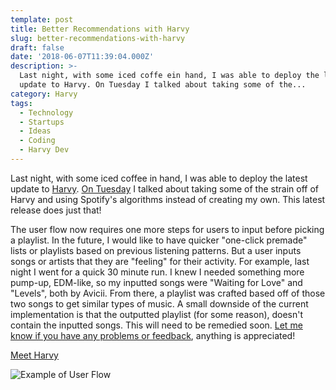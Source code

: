 ```yaml
---
template: post
title: Better Recommendations with Harvy
slug: better-recommendations-with-harvy
draft: false
date: '2018-06-07T11:39:04.000Z'
description: >-
  Last night, with some iced coffe ein hand, I was able to deploy the latest
  update to Harvy. On Tuesday I talked about taking some of the...
category: Harvy
tags:
  - Technology
  - Startups
  - Ideas
  - Coding
  - Harvy Dev
---
```


Last night, with some iced coffee in hand, I was able to deploy the latest update to [Harvy](www.harvy.app). [On Tuesday](2018/06/05/offloading-work-to-spotify/) I talked about taking some of the strain off of Harvy and using Spotify's algorithms instead of creating my own. This latest release does just that!

The user flow now requires one more steps for users to input before picking a playlist. In the future, I would like to have quicker "one-click premade" lists or playlists based on previous listening patterns. But a user inputs songs or artists that they are "feeling" for their activity. For example, last night I went for a quick 30 minute run. I knew I needed something more pump-up, EDM-like, so my inputted songs were "Waiting for Love" and "Levels", both by Avicii. From there, a playlist was crafted based off of those two songs to get similar types of music. A small downside of the current implementation is that the outputted playlist (for some reason), doesn't contain the inputted songs. This will need to be remedied soon. [Let me know if you have any problems or feedback](http://twitter.com/kevinguebert), anything is appreciated!

[Meet Harvy](http://harvy.app)

![Example of User Flow](../../../static/content/images/2018/06/qWNkuATJ3K.gif)
